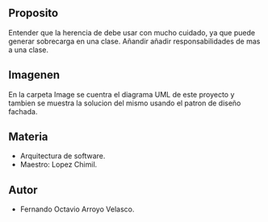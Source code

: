 ## Proposito
Entender que la herencia de debe usar con mucho cuidado, ya que puede generar sobrecarga en una clase.  Añandir añadir responsabilidades de mas a una clase.

## Imagenen
En la carpeta Image se cuentra el diagrama UML de este proyecto y tambien se muestra la solucion del mismo usando el patron de diseño fachada.

## Materia
- Arquitectura de software.
- Maestro: Lopez Chimil. 

## Autor
- Fernando Octavio Arroyo Velasco.

